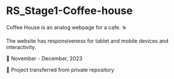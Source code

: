 # RS_Stage1-Coffee-house

Coffee House is an analog webpage for a cafe. :coffee:

The website has responsiveness for tablet and mobile devices and interactivity.

📅 November - December, 2023

📌 Project transferred from private repository
